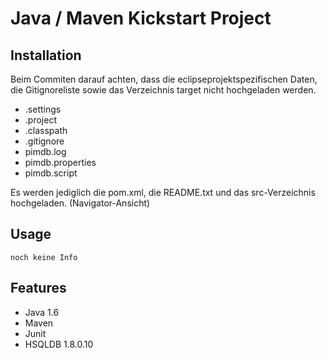 Java / Maven Kickstart Project
==============================

Installation
------------

Beim Commiten darauf achten, dass die eclipseprojektspezifischen Daten, die Gitignoreliste sowie das Verzeichnis target nicht hochgeladen werden.
* .settings
* .project
* .classpath
* .gitignore
* pimdb.log
* pimdb.properties
* pimdb.script

Es werden jediglich die pom.xml, die README.txt und das src-Verzeichnis hochgeladen. (Navigator-Ansicht)

Usage
-----

    noch keine Info

Features
--------

* Java 1.6
* Maven
* Junit
* HSQLDB 1.8.0.10


